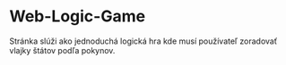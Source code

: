 # Web-Logic-Game

Stránka slúži ako jednoduchá logická hra kde musí používateľ zoradovať vlajky štátov podľa pokynov.
